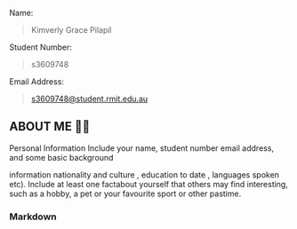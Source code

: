 Name:
>Kimverly Grace Pilapil

Student Number:
>s3609748

Email Address:
>s3609748@student.rmit.edu.au




## ABOUT ME :raising_hand_woman:


Personal Information 
Include your name,
student number
 email address,
 and some basic background   
 
information nationality
and culture
, education to date
, languages spoken etc).
Include at least one factabout yourself that others may find interesting,
such as a hobby, a pet or your favourite sport or other pastime.





### Markdown

